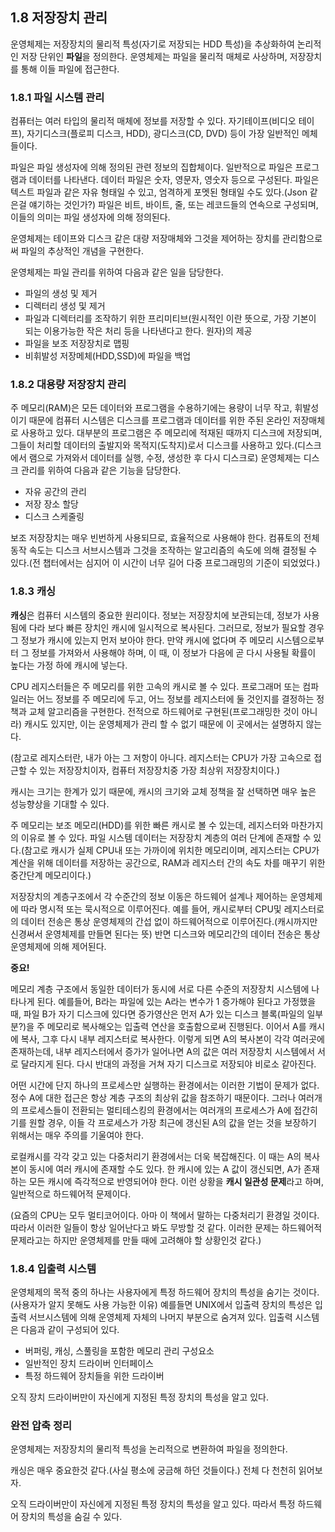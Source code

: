 ## 1.8 저장장치 관리

운영체제는 저장장치의 물리적 특성(자기로 저장되는 HDD 특성)을 추상화하여 논리적인 저장 단위인 **파일**을 정의한다. 운영체제는 파일을 물리적 매체로 사상하며, 저장장치를 통해 이들 파일에 접근한다.

### 1.8.1 파일 시스템 관리

컴퓨터는 여러 타입의 물리적 매체에 정보를 저장할 수 있다. 자기테이프(비디오 테이프), 자기디스크(플로피 디스크, HDD), 광디스크(CD, DVD) 등이 가장 일반적인 메체들이다.

파일은 파일 생성자에 의해 정의된 관련 정보의 집합체이다. 일반적으로 파일은 프로그램과 데이터를 나타낸다. 데이터 파일은 숫자, 영문자, 영숫자 등으로 구성된다. 파일은 텍스트 파일과 같은 자유 형태일 수 있고, 엄격하게 포멧된 형태일 수도 있다.(Json 같은걸 얘기하는 것인가?) 파일은 비트, 바이트, 줄, 또는 레코드들의 연속으로 구성되며, 이들의 의미는 파일 생성자에 의해 정의된다.

운영체제는 테이프와 디스크 같은 대량 저장매체와 그것을 제어하는 장치를 관리함으로써 파일의 추상적인 개념을 구현한다.

운영체제는 파일 관리를 위하여 다음과 같은 일을 담당한다.

* 파일의 생성 및 제거
* 디렉터리 생성 및 제거
* 파일과 디렉터리를 조작하기 위한 프리미티브(원시적인 이란 뜻으로, 가장 기본이 되는 이용가능한 작은 처리 등을 나타낸다고 한다. 원자)의 제공
* 파일을 보조 저장장치로 맵핑
* 비휘발성 저장메체(HDD,SSD)에 파일을 백업

### 1.8.2 대용량 저장장치 관리

주 메모리(RAM)은 모든 데이터와 프로그램을 수용하기에는 용량이 너무 작고, 휘발성이기 때문에 컴퓨터 시스템은 디스크를 프로그램과 데이터를 위한 주된 온라인 저장매체로 사용하고 있다. 대부분의 프로그램은 주 메모리에 적재된 때까지 디스크에 저장되며, 그들이 처리할 데이터의 출발지와 목적지(도착지)로서 디스크를 사용하고 있다.(디스크에서 램으로 가져와서 데이터를 실행, 수정, 생성한 후 다시 디스크로) 운영체제는 디스크 관리를 위하여 다음과 같은 기능을 담당한다.

* 자유 공간의 관리
* 저장 장소 할당
* 디스크 스케줄링

보조 저장장치는 매우 빈번하게 사용되므로, 효율적으로 사용해야 한다. 컴퓨토의 전체 동작 속도는 디스크 서브시스템과 그것을 조작하는 알고리즘의 속도에 의해 결정될 수 있다.(전 챕터에서는 심지어 이 시간이 너무 길어 다중 프로그래밍의 기준이 되었었다.)

### 1.8.3 캐싱

**캐싱**은 컴퓨터 시스템의 중요한 원리이다. 정보는 저장장치에 보관되는데, 정보가 사용됨에 다라 보다 빠른 장치인 캐시에 일시적으로 복사된다. 그러므로, 정보가 필요할 경우 그 정보가 캐시에 있는지 먼저 보아야 한다. 만약 캐시에 없다며 주 메모리 시스템으로부터 그 정보를 가져와서 사용해야 하며, 이 때, 이 정보가 다음에 곧 다시 사용될 확률이 높다는 가정 하에 캐시에 넣는다.

CPU 레지스터들은 주 메모리를 위한 고속의 캐시로 볼 수 있다. 프로그래머 또는 컴파일러는 어느 정보를 주 메모리에 두고, 어느 정보를 레지스터에 둘 것인지를 결정하는 정책과 교체 알고리즘을 구현한다. 전적으로 하드웨어로 구현된(프로그래밍한 것이 아니라) 캐시도 있지만, 이는 운영체제가 관리 할 수 없기 때문에 이 곳에서는 설명하지 않는다.

(참고로 레지스터란, 내가 아는 그 저항이 아니다. 레지스터는 CPU가 가장 고속으로 접근할 수 있는 저장장치이자, 컴퓨터 저장장치중 가장 최상위 저장장치이다.)

캐시는 크기는 한계가 있기 때문에, 캐시의 크기와 교체 정책을 잘 선택하면 매우 높은 성능향상을 기대할 수 있다.

주 메모리는 보조 메모리(HDD)를 위한 빠른 캐시로 볼 수 있는데, 레지스터와 마찬가지의 이유로 볼 수 있다. 파일 시스템 데이터는 저장장치 계층의 여러 단계에 존재할 수 있다.(참고로 캐시가 실제 CPU내 또는 가까이에 위치한 메모리이며, 레지스터는 CPU가 계산을 위해 데이터를 저장하는 공간으로, RAM과 레지스터 간의 속도 차를 매꾸기 위한 중간단계 메모리이다.)

저장장치의 계층구조에서 각 수준간의 정보 이동은 하드웨어 설계나 제어하는 운영체제에 따라 명시적 또는 묵시적으로 이루어진다. 예를 들어, 캐시로부터 CPU및 레지스터로의 데이터 전송은 통상 운영체제의 간섭 없이 하드웨어적으로 이루어진다.(캐시까지만 신경써서 운영체제를 만들면 된다는 뜻) 반면 디스크와 메모리간의 데이터 전송은 통상 운영체제에 의해 제어된다.

**중요!**

메모리 계층 구조에서 동일한 데이터가 동시에 서로 다른 수준의 저장장치 시스템에 나타나게 된다. 예를들어, B라는 파일에 있는 A라는 변수가 1 증가해야 된다고 가정했을 때, 파일 B가 자기 디스크에 있다면 증가영산은 먼저 A가 있는 디스크 블록(파일의 일부분?)을 주 메모리로 복사해오는 입출력 연산을 호출함으로써 진행된다. 이어서 A를 캐시에 복사, 그후 다시 내부 레지스터로 복사한다. 이렇게 되면 A의 복사본이 각각 여러곳에 존재하는데, 내부 레지스터에서 증가가 일어나면 A의 값은 여러 저장장치 시스템에서 서로 달라지게 된다. 다시 반대의 과정을 거쳐 자기 디스크로 저장되야 비로소 같아진다.

어떤 시간에 단지 하나의 프로세스만 실행하는 환경에서는 이러한 기법이 문제가 없다. 정수 A에 대한 접근은 항상 계층 구조의 최상위 값을 참조하기 때문이다. 그러나 여러개의 프로세스들이 전환되는 멀티테스킹의 환경에서는 여러개의 프로세스가 A에 접간히기를 원할 경우, 이들 각 프로세스가 가장 최근에 갱신된 A의 값을 얻는 것을 보장하기 위해서는 매우 주의를 기울여야 한다.

로컬캐시를 각각 갖고 있는 다중처리기 환경에서는 더욱 복잡해진다. 이 때는 A의 복사본이 동시에 여러 캐시에 존재할 수도 있다. 한 캐시에 있는 A 값이 갱신되면, A가 존재하는 모든 캐시에 즉각적으로 반영되어야 한다. 이런 상황을 **캐시 일관성 문제**라고 하며, 일반적으로 하드웨어적 문제이다.

(요즘의 CPU는 모두 멀티코어이다. 아마 이 책에서 말하는 다중처리기 환경일 것이다. 따라서 이러한 일들이 항상 일어난다고 봐도 무방할 것 같다. 이러한 문제는 하드웨어적 문제라고는 하지만 운영체제를 만들 때에 고려해야 할 상황인것 같다.)

### 1.8.4 입출력 시스템

운영체제의 목적 중의 하나는 사용자에게 특정 하드웨어 장치의 특성을 숨기는 것이다.(사용자가 알지 못해도 사용 가능한 이유) 예를들면 UNIX에서 입출력 장치의 특성은 입출력 서브시스템에 의해 운영체제 자체의 나머지 부분으로 숨겨져 있다. 입출력 시스템은 다음과 같이 구성되어 있다.

* 버퍼링, 캐싱, 스풀링을 포함한 메모리 관리 구성요소
* 일반적인 장치 드라이버 인터페이스
* 특정 하드웨어 장치들을 위한 드라이버

오직 장치 드라이버만이 자신에게 지정된 특정 장치의 특성을 알고 있다.



### 완전 압축 정리

운영체제는 저장장치의 물리적 특성을 논리적으로 변환하여 파일을 정의한다.

캐싱은 매우 중요한것 같다.(사실 평소에 궁금해 하던 것들이다.) 전체 다 천천히 읽어보자.

오직 드라이버만이 자신에게 지정된 특정 장치의 특성을 알고 있다. 따라서 특정 하드웨어 장치의 특성을 숨길 수 있다.

